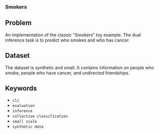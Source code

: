 ### Smokers

## Problem

An implementation of the classic "Smokers" toy example.
The dual inference task is to predict who smokes and who has cancer.

## Dataset

The dataset is synthetic and small.
It contains information on people who smoke, people who have cancer, and undirected friendships.

## Keywords

 - `cli`
 - `evaluation`
 - `inference`
 - `collective classification`
 - `small scale`
 - `synthetic data`
